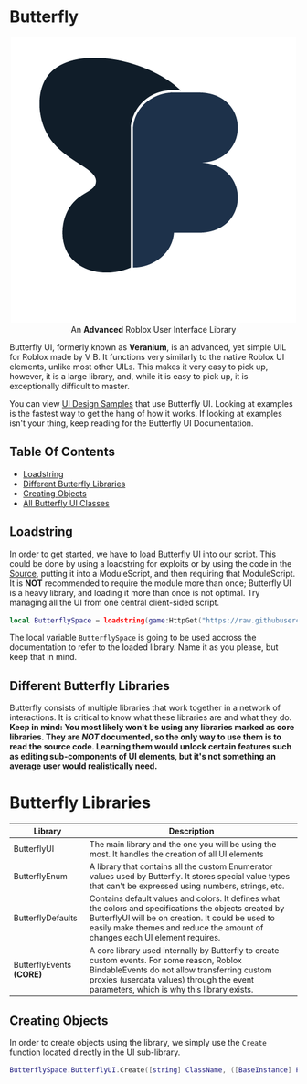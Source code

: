 # Butterfly
<p align="center">
  <img src="https://raw.githubusercontent.com/0xVB/Butterfly/main/ButterflyUI.png" alt="Butterfly UI"></a></br>
  An <b>Advanced</b> Roblox User Interface Library
</p>

Butterfly UI, formerly known as **Veranium**, is an advanced, yet simple UIL for Roblox made by V B. It functions very similarly to the native Roblox UI elements, unlike most other UILs. This makes it very easy to pick up, however, it is a large library, and, while it is easy to pick up, it is exceptionally difficult to master.

You can view [UI Design Samples](/Samples) that use Butterfly UI. Looking at examples is the fastest way to get the hang of how it works.
If looking at examples isn't your thing, keep reading for the Butterfly UI Documentation.

## Table Of Contents
- [Loadstring](#loadstring)
- [Different Butterfly Libraries](#libraries)
- [Creating Objects](#create_obj)
- [All Butterfly UI Classes](#bui_classes)

## Loadstring <a name = "loadstring"></a>
In order to get started, we have to load Butterfly UI into our script. This could be done by using a loadstring for exploits or by using the code in the [Source](/Source/ButterflyUI.lua), putting it into a ModuleScript, and then requiring that ModuleScript. It is **NOT** recommended to require the module more than once; Butterfly UI is a heavy library, and loading it more than once is not optimal. Try managing all the UI from one central client-sided script.
```lua
local ButterflySpace = loadstring(game:HttpGet("https://raw.githubusercontent.com/0xVB/Butterfly/main/Source/ButterflyUI.lua"))();
```
The local variable `ButterflySpace` is going to be used accross the documentation to refer to the loaded library. Name it as you please, but keep that in mind.

## Different Butterfly Libraries <a name = "loadstring"></a>
Butterfly consists of multiple libraries that work together in a network of interactions. It is critical to know what these libraries are and what they do.
**Keep in mind: You most likely won't be using any libraries marked as core libraries. They are *NOT* documented, so the only way to use them is to read the source code. Learning them would unlock certain features such as editing sub-components of UI elements, but it's not something an average user would realistically need.**
# Butterfly Libraries

| Library | Description |
| ----------- | ----------- |
| ButterflyUI | The main library and the one you will be using the most. It handles the creation of all UI elements |
| ButterflyEnum | A library that contains all the custom Enumerator values used by Butterfly. It stores special value types that can't be expressed using numbers, strings, etc. |
| ButterflyDefaults | Contains default values and colors. It defines what the colors and specifications the objects created by ButterflyUI will be on creation. It could be used to easily make themes and reduce the amount of changes each UI element requires. |
| ButterflyEvents **(CORE)** | A core library used internally by Butterfly to create custom events. For some reason, Roblox BindableEvents do not allow transferring custom proxies (userdata values) through the event parameters, which is why this library exists. |
## Creating Objects <a name = "create_obj"></a>
In order to create objects using the library, we simply use the `Create` function located directly in the UI sub-library.
```lua
ButterflySpace.ButterflyUI.Create([string] ClassName, ([BaseInstance] Parent));
```
